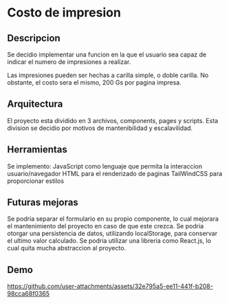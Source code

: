 # Costo de impresion

## Descripcion

Se decidio implementar una funcion en la que el usuario sea capaz de indicar el numero de impresiones a realizar.

Las impresiones pueden ser hechas a carilla simple, o doble carilla. No obstante, el costo sera el mismo, 200 Gs por pagina impresa.

## Arquitectura

El proyecto esta dividido en 3 archivos, components, pages y scripts. Esta division se decidio por motivos de mantenibilidad y escalavilidad.

## Herramientas

Se implemento:
JavaScript como lenguaje que permita la interaccion usuario/navegador
HTML para el renderizado de paginas
TailWindCSS para proporcionar estilos

## Futuras mejoras

Se podria separar el formulario en su propio componente, lo cual mejorara el mantenimiento del proyecto en caso de que este crezca.
Se podria otorgar una persistencia de datos, utilizando localStorage, para conservar el ultimo valor calculado.
Se podria utilizar una libreria como React.js, lo cual quita mucha abstraccion al proyecto.

## Demo

https://github.com/user-attachments/assets/32e795a5-ee11-441f-b208-98cca68f0365


